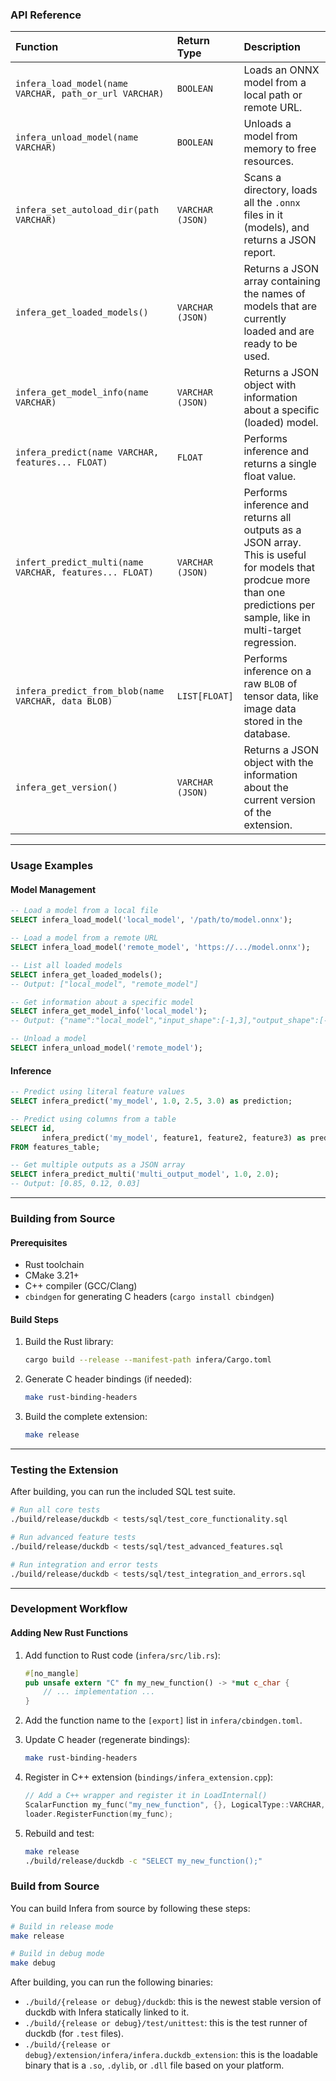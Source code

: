 ### API Reference

| Function                                                | Return Type      | Description                                                                                                                                                               |
|:--------------------------------------------------------|:-----------------|:--------------------------------------------------------------------------------------------------------------------------------------------------------------------------|
| `infera_load_model(name VARCHAR, path_or_url VARCHAR)`  | `BOOLEAN`        | Loads an ONNX model from a local path or remote URL.                                                                                                                      |
| `infera_unload_model(name VARCHAR)`                     | `BOOLEAN`        | Unloads a model from memory to free resources.                                                                                                                            |
| `infera_set_autoload_dir(path VARCHAR)`                 | `VARCHAR (JSON)` | Scans a directory, loads all the `.onnx` files in it (models), and returns a JSON report.                                                                                 |
| `infera_get_loaded_models()`                            | `VARCHAR (JSON)` | Returns a JSON array containing the names of models that are currently loaded and are ready to be used.                                                                   |
| `infera_get_model_info(name VARCHAR)`                   | `VARCHAR (JSON)` | Returns a JSON object with information about a specific (loaded) model.                                                                                                   |
| `infera_predict(name VARCHAR, features... FLOAT)`       | `FLOAT`          | Performs inference and returns a single float value.                                                                                                                      |
| `infert_predict_multi(name VARCHAR, features... FLOAT)` | `VARCHAR (JSON)` | Performs inference and returns all outputs as a JSON array. This is useful for models that prodcue more than one predictions per sample, like in multi-target regression. |
| `infera_predict_from_blob(name VARCHAR, data BLOB)`     | `LIST[FLOAT]`    | Performs inference on a raw `BLOB` of tensor data, like image data stored in the database.                                                                                |
| `infera_get_version()`                                  | `VARCHAR (JSON)` | Returns a JSON object with the information about the current version of the extension.                                                                                    |

-----

### Usage Examples

#### Model Management

```sql
-- Load a model from a local file
SELECT infera_load_model('local_model', '/path/to/model.onnx');

-- Load a model from a remote URL
SELECT infera_load_model('remote_model', 'https://.../model.onnx');

-- List all loaded models
SELECT infera_get_loaded_models();
-- Output: ["local_model", "remote_model"]

-- Get information about a specific model
SELECT infera_get_model_info('local_model');
-- Output: {"name":"local_model","input_shape":[-1,3],"output_shape":[-1,1],"loaded":true}

-- Unload a model
SELECT infera_unload_model('remote_model');
```

#### Inference

```sql
-- Predict using literal feature values
SELECT infera_predict('my_model', 1.0, 2.5, 3.0) as prediction;

-- Predict using columns from a table
SELECT id,
       infera_predict('my_model', feature1, feature2, feature3) as prediction
FROM features_table;

-- Get multiple outputs as a JSON array
SELECT infera_predict_multi('multi_output_model', 1.0, 2.0);
-- Output: [0.85, 0.12, 0.03]
```

-----

### Building from Source

#### Prerequisites

- Rust toolchain
- CMake 3.21+
- C++ compiler (GCC/Clang)
- `cbindgen` for generating C headers (`cargo install cbindgen`)

#### Build Steps

1. Build the Rust library:
   ```bash
   cargo build --release --manifest-path infera/Cargo.toml
   ```
2. Generate C header bindings (if needed):
   ```bash
   make rust-binding-headers
   ```
3. Build the complete extension:
   ```bash
   make release
   ```

-----

### Testing the Extension

After building, you can run the included SQL test suite.

```bash
# Run all core tests
./build/release/duckdb < tests/sql/test_core_functionality.sql

# Run advanced feature tests
./build/release/duckdb < tests/sql/test_advanced_features.sql

# Run integration and error tests
./build/release/duckdb < tests/sql/test_integration_and_errors.sql
```

-----

### Development Workflow

#### Adding New Rust Functions

1. Add function to Rust code (`infera/src/lib.rs`):

   ```rust
   #[no_mangle]
   pub unsafe extern "C" fn my_new_function() -> *mut c_char {
       // ... implementation ...
   }
   ```

2. Add the function name to the `[export]` list in `infera/cbindgen.toml`.

3. Update C header (regenerate bindings):

   ```bash
   make rust-binding-headers
   ```

4. Register in C++ extension (`bindings/infera_extension.cpp`):

   ```cpp
   // Add a C++ wrapper and register it in LoadInternal()
   ScalarFunction my_func("my_new_function", {}, LogicalType::VARCHAR, MyNewFunctionWrapper);
   loader.RegisterFunction(my_func);
   ```

5. Rebuild and test:

   ```bash
   make release
   ./build/release/duckdb -c "SELECT my_new_function();"
   ```

### Build from Source

You can build Infera from source by following these steps:

```sh
# Build in release mode
make release
```

```sh
# Build in debug mode
make debug
```

After building, you can run the following binaries:

- `./build/{release or debug}/duckdb`: this is the newest stable version of duckdb with Infera statically linked to it.
- `./build/{release or debug}/test/unittest`: this is the test runner of duckdb (for `.test` files).
- `./build/{release or debug}/extension/infera/infera.duckdb_extension`: this is the loadable binary that is a `.so`,
  `.dylib`, or `.dll` file based on your platform.
